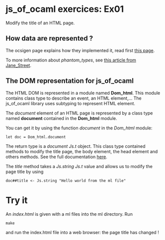 # js_of_ocaml exercices: Ex01

Modify the title of an HTML page.

## How data are represented ?

The ocsigen page explains how they implemented it, read first [this
page](https://ocsigen.org/js_of_ocaml/2.7/manual/library).

To more information about *phantom_types*, see [this article from
Jane_Street](https://blogs.janestreet.com/howto-static-access-control-using-phantom-types/).

## The DOM representation for js_of_ocaml

The HTML DOM is represented in a module named **Dom_html**.
This module contains class type to describe an event, an HTML element,...
The js_of_ocaml library uses subtyping to represent HTML element.

The *document* element of an HTML page is represented by a class type named
**document** contained in the **Dom_html** module.

You can get it by using the function *document* in the *Dom_html* module:

```
let doc = Dom_html.document
```

The return type is a *document Js.t* object. This class type contained methods to
modify the title page, the body element, the head element and others methods.
See the full documentation
[here](https://ocsigen.org/js_of_ocaml/2.7/api/Dom_html.document-c).

The *title* method takes a *Js.string Js.t* value and allows us to modify the page title by using

```
doc##title <- Js.string "Hello world from the ml file"
```

# Try it

An *index.html* is given with a ml files into the ml directory. Run
```
make
```
and run the index.html file into a web browser: the page title has changed !

